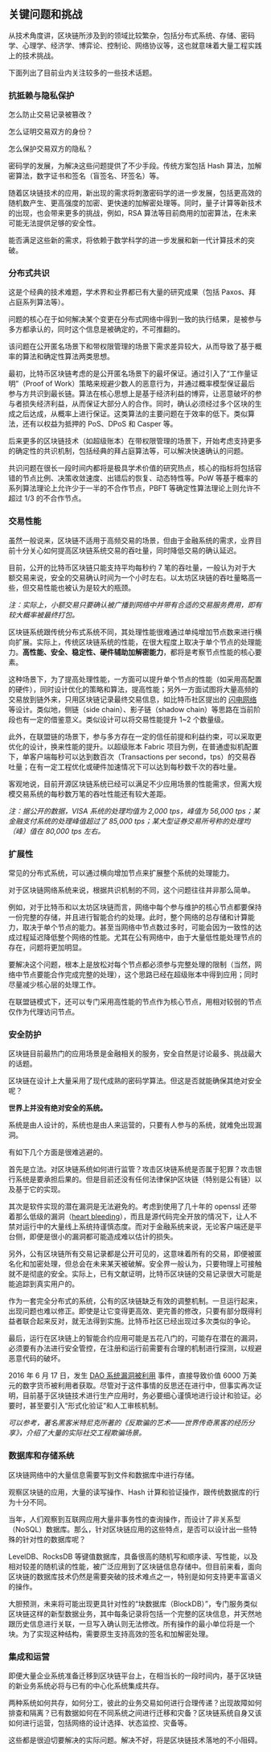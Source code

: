 ## 关键问题和挑战

从技术角度讲，区块链所涉及到的领域比较繁杂，包括分布式系统、存储、密码学、心理学、经济学、博弈论、控制论、网络协议等，这也就意味着大量工程实践上的技术挑战。

下面列出了目前业内关注较多的一些技术话题。

### 抗抵赖与隐私保护

怎么防止交易记录被篡改？

怎么证明交易双方的身份？

怎么保护交易双方的隐私？

密码学的发展，为解决这些问题提供了不少手段。传统方案包括 Hash 算法，加解密算法，数字证书和签名（盲签名、环签名）等。

随着区块链技术的应用，新出现的需求将刺激密码学的进一步发展，包括更高效的随机数产生、更高强度的加密、更快速的加解密处理等。同时，量子计算等新技术的出现，也会带来更多的挑战，例如，RSA 算法等目前商用的加密算法，在未来可能无法提供足够的安全性。

能否满足这些新的需求，将依赖于数学科学的进一步发展和新一代计算技术的突破。

### 分布式共识

这是个经典的技术难题，学术界和业界都已有大量的研究成果（包括 Paxos、拜占庭系列算法等）。

问题的核心在于如何解决某个变更在分布式网络中得到一致的执行结果，是被参与多方都承认的，同时这个信息是被确定的，不可推翻的。

该问题在公开匿名场景下和带权限管理的场景下需求差异较大，从而导致了基于概率的算法和确定性算法两类思想。

最初，比特币区块链考虑的是公开匿名场景下的最坏保证。通过引入了“工作量证明”（Proof of Work）策略来规避少数人的恶意行为，并通过概率模型保证最后参与方共识到最长链。算法在核心思想上是基于经济利益的博弈，让恶意破坏的参与者损失经济利益，从而保证大部分人的合作。同时，确认必须经过多个区块的生成之后达成，从概率上进行保证。这类算法的主要问题在于效率的低下。类似算法，还有以权益为抵押的 PoS、DPoS 和 Casper 等。

后来更多的区块链技术（如超级账本）在带权限管理的场景下，开始考虑支持更多的确定性的共识机制，包括经典的拜占庭算法等，可以解决快速确认的问题。

共识问题在很长一段时间内都将是极具学术价值的研究热点，核心的指标将包括容错的节点比例、决策收敛速度、出错后的恢复、动态特性等。PoW 等基于概率的系列算法理论上允许少于一半的不合作节点，PBFT 等确定性算法理论上则允许不超过 1/3 的不合作节点。

### 交易性能

虽然一般说来，区块链不适用于高频交易的场景，但由于金融系统的需求，业界目前十分关心如何提高区块链系统交易的吞吐量，同时降低交易的确认延迟。

目前，公开的比特币区块链只能支持平均每秒约 7 笔的吞吐量，一般认为对于大额交易来说，安全的交易确认时间为一个小时左右。以太坊区块链的吞吐量略高一些，但交易性能也被认为是较大的瓶颈。

*注：实际上，小额交易只要确认被广播到网络中并带有合适的交易服务费用，即有较大概率被最终打包。*

区块链系统跟传统分布式系统不同，其处理性能很难通过单纯增加节点数来进行横向扩展。实际上，传统区块链系统的性能，在很大程度上取决于单个节点的处理能力。**高性能、安全、稳定性、硬件辅助加解密能力**，都将是考察节点性能的核心要素。

这种场景下，为了提高处理性能，一方面可以提升单个节点的性能（如采用高配置的硬件），同时设计优化的策略和算法，提高性能；另外一方面试图将大量高频的交易放到链外来，只用区块链记录最终交易信息，如比特币社区提出的 [闪电网络](https://lightning.network/lightning-network-paper.pdf) 等设计。类似地，侧链（side chain）、影子链（shadow chain）等思路在当前阶段也有一定的借鉴意义。类似设计可以将交易性能提升 1~2 个数量级。

此外，在联盟链的场景下，参与多方存在一定的信任前提和利益约束，可以采取更优化的设计，换来性能的提升。以超级账本 Fabric 项目为例，在普通虚拟机配置下，单客户端每秒可以达到数百次（Transactions per second，tps）的交易吞吐量；在有一定工程优化或硬件加速情况下可以达到每秒数千次的吞吐量。

客观地说，目前开源区块链系统已经可以满足不少应用场景的性能需求，但离大规模交易系统的每秒数万笔的吞吐性能还有较大差距。

*注：据公开的数据，VISA 系统的处理均值为 2,000 tps，峰值为 56,000 tps；某金融支付系统的处理峰值超过了 85,000 tps；某大型证券交易所号称的处理均（峰）值在 80,000 tps 左右。*

### 扩展性

常见的分布式系统，可以通过横向增加节点来扩展整个系统的处理能力。

对于区块链网络系统来说，根据共识机制的不同，这个问题往往并非那么简单。

例如，对于比特币和以太坊区块链而言，网络中每个参与维护的核心节点都要保持一份完整的存储，并且进行智能合约的处理。此时，整个网络的总存储和计算能力，取决于单个节点的能力。甚至当网络中节点数过多时，可能会因为一致性的达成过程延迟降低整个网络的性能。尤其在公有网络中，由于大量低性能处理节点的存在，问题将更加明显。

要解决这个问题，根本上是放松对每个节点都必须参与完整处理的限制（当然，网络中节点要能合作完成完整的处理），这个思路已经在超级账本中得到应用；同时尽量减少核心层的处理工作。

在联盟链模式下，还可以专门采用高性能的节点作为核心节点，用相对较弱的节点仅作为代理访问节点。

### 安全防护

区块链目前最热门的应用场景是金融相关的服务，安全自然是讨论最多、挑战最大的话题。

区块链在设计上大量采用了现代成熟的密码学算法。但这是否就能确保其绝对安全呢？

**世界上并没有绝对安全的系统。**

系统是由人设计的，系统也是由人来运营的，只要有人参与的系统，就难免出现漏洞。

有如下几个方面是很难逃避的。

首先是立法。对区块链系统如何进行监管？攻击区块链系统是否属于犯罪？攻击银行系统是要承担后果的。但是目前还没有任何法律保护区块链（特别是公有链）以及基于它的实现。

其次是软件实现的潜在漏洞是无法避免的。考虑到使用了几十年的 openssl 还带着那么低级的漏洞（[heart bleeding](https://heartbleed.com/)），而且是源代码完全开放的情况下，让人不禁对运行中的大量线上系统持谨慎态度。而对于金融系统来说，无论客户端还是平台侧，即便是很小的漏洞都可能造成难以估计的损失。

另外，公有区块链所有交易记录都是公开可见的，这意味着所有的交易，即便被匿名化和加密处理，但总会在未来某天被破解。安全界一般认为，只要物理上可接触就不是彻底的安全。实际上，已有文献证明，比特币区块链的交易记录很大可能是能追踪到真实用户的。

作为一套完全分布式的系统，公有的区块链缺乏有效的调整机制。一旦运行起来，出现问题也难以修正。即使是让它变得更高效、更完善的修改，只要有部分既得利益者联合起来反对，就无法得到实施。比特币社区已经出现过多次类似的争论。

最后，运行在区块链上的智能合约应用可能是五花八门的，可能存在潜在的漏洞，必须要有办法进行安全管控，在注册和运行前需要有合理的机制进行探测，以规避恶意代码的破坏。

2016 年 6 月 17 日，发生 [DAO 系统漏洞被利用](https://blog.daohub.org/the-dao-is-under-attack-8d18ca45011b) 事件，直接导致价值 6000 万美元的数字货币被利用者获取。尽管对于这件事情的反思还在进行中，但事实再次证明，目前基于区块链技术进行生产应用时，务必要细心谨慎地进行设计和验证。必要时，甚至要引入“形式化验证”和人工审核机制。

*可以参考，著名黑客米特尼克所著的《反欺骗的艺术——世界传奇黑客的经历分享》，介绍了大量的实际社交工程欺骗场景。*


### 数据库和存储系统

区块链网络中的大量信息需要写到文件和数据库中进行存储。

观察区块链的应用，大量的读写操作、Hash 计算和验证操作，跟传统数据库的行为十分不同。

当年，人们观察到互联网应用大量非事务性的查询操作，而设计了非关系型（NoSQL）数据库。那么，针对区块链应用的这些特点，是否可以设计出一些特殊的针对性的数据库呢？

LevelDB、RocksDB 等键值数据库，具备很高的随机写和顺序读、写性能，以及相对较差的随机读的性能，被广泛应用到了区块链信息存储中。但目前来看，面向区块链的数据库技术仍然是需要突破的技术难点之一，特别是如何支持更丰富语义的操作。

大胆预测，未来将可能出现更具针对性的“块数据库（BlockDB）”，专门服务类似区块链这样的新型数据业务，其中每条记录将包括一个完整的区块信息，并天然地跟历史信息进行关联，一旦写入确认则无法修改。所有操作的最小单位将是一个块。为了实现这种结构，需要原生支持高效的签名和加解密处理。

### 集成和运营

即便大量企业系统准备迁移到区块链平台上，在相当长的一段时间内，基于区块链的新业务系统必将与已有的中心化系统集成共存。

两种系统如何共存，如何分工，彼此的业务交易如何进行合理传递？出现故障如何排查和隔离？已有数据如何在不同系统之间进行迁移和灾备？区块链系统自身又该如何进行运营，包括网络的设计选择、状态监控、灾备等。

这些都是很迫切要解决的实际问题。解决不好，将是区块链技术落地的不小阻碍。
